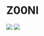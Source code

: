 # Z00NI
<img src="https://img.shields.io/maintenance/yes/2022">
<img src="https://img.shields.io/badge/license-AGPL--3.0-red">
